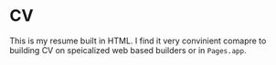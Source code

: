 # CV

This is my resume built in HTML. I find it very convinient comapre to building CV on speicalized web based builders or in `Pages.app`.
